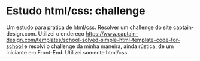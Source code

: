 # Estudo html/css: challenge
 Um estudo para pratica de html/css. Resolver um challenge do site captain-design.com. 
 Utilizei o endereço https://www.captain-design.com/templates/school-solved-simple-html-template-code-for-school
 e resolvi o challenge da minha maneira, ainda rústica, de um iniciante em Front-End.
 Utilizei somente html/css.

